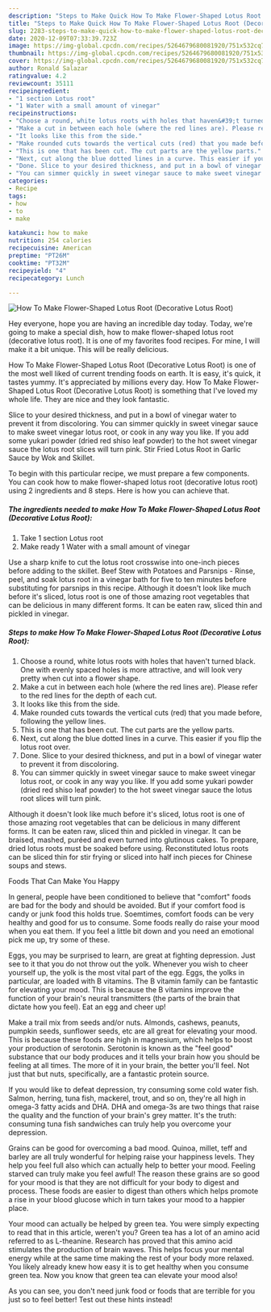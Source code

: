 ```yaml
---
description: "Steps to Make Quick How To Make Flower-Shaped Lotus Root (Decorative Lotus Root)"
title: "Steps to Make Quick How To Make Flower-Shaped Lotus Root (Decorative Lotus Root)"
slug: 2283-steps-to-make-quick-how-to-make-flower-shaped-lotus-root-decorative-lotus-root
date: 2020-12-09T07:33:39.723Z
image: https://img-global.cpcdn.com/recipes/5264679680081920/751x532cq70/how-to-make-flower-shaped-lotus-root-decorative-lotus-root-recipe-main-photo.jpg
thumbnail: https://img-global.cpcdn.com/recipes/5264679680081920/751x532cq70/how-to-make-flower-shaped-lotus-root-decorative-lotus-root-recipe-main-photo.jpg
cover: https://img-global.cpcdn.com/recipes/5264679680081920/751x532cq70/how-to-make-flower-shaped-lotus-root-decorative-lotus-root-recipe-main-photo.jpg
author: Ronald Salazar
ratingvalue: 4.2
reviewcount: 35111
recipeingredient:
- "1 section Lotus root"
- "1 Water with a small amount of vinegar"
recipeinstructions:
- "Choose a round, white lotus roots with holes that haven&#39;t turned black. One with evenly spaced holes is more attractive, and will look very pretty when cut into a flower shape."
- "Make a cut in between each hole (where the red lines are). Please refer to the red lines for the depth of each cut."
- "It looks like this from the side."
- "Make rounded cuts towards the vertical cuts (red) that you made before, following the yellow lines."
- "This is one that has been cut. The cut parts are the yellow parts."
- "Next, cut along the blue dotted lines in a curve. This easier if you flip the lotus root over."
- "Done. Slice to your desired thickness, and put in a bowl of vinegar water to prevent it from discoloring."
- "You can simmer quickly in sweet vinegar sauce to make sweet vinegar lotus root, or cook in any way you like. If you add some yukari powder (dried red shiso leaf powder) to the hot sweet vinegar sauce the lotus root slices will turn pink."
categories:
- Recipe
tags:
- how
- to
- make

katakunci: how to make 
nutrition: 254 calories
recipecuisine: American
preptime: "PT26M"
cooktime: "PT32M"
recipeyield: "4"
recipecategory: Lunch

---
```



![How To Make Flower-Shaped Lotus Root (Decorative Lotus Root)](https://img-global.cpcdn.com/recipes/5264679680081920/751x532cq70/how-to-make-flower-shaped-lotus-root-decorative-lotus-root-recipe-main-photo.jpg)

Hey everyone, hope you are having an incredible day today. Today, we're going to make a special dish, how to make flower-shaped lotus root (decorative lotus root). It is one of my favorites food recipes. For mine, I will make it a bit unique. This will be really delicious.

How To Make Flower-Shaped Lotus Root (Decorative Lotus Root) is one of the most well liked of current trending foods on earth. It is easy, it's quick, it tastes yummy. It's appreciated by millions every day. How To Make Flower-Shaped Lotus Root (Decorative Lotus Root) is something that I've loved my whole life. They are nice and they look fantastic.

Slice to your desired thickness, and put in a bowl of vinegar water to prevent it from discoloring. You can simmer quickly in sweet vinegar sauce to make sweet vinegar lotus root, or cook in any way you like. If you add some yukari powder (dried red shiso leaf powder) to the hot sweet vinegar sauce the lotus root slices will turn pink. Stir Fried Lotus Root in Garlic Sauce by Wok and Skillet.


To begin with this particular recipe, we must prepare a few components. You can cook how to make flower-shaped lotus root (decorative lotus root) using 2 ingredients and 8 steps. Here is how you can achieve that.

<!--inarticleads1-->

##### The ingredients needed to make How To Make Flower-Shaped Lotus Root (Decorative Lotus Root):

1. Take 1 section Lotus root
1. Make ready 1 Water with a small amount of vinegar


Use a sharp knife to cut the lotus root crosswise into one-inch pieces before adding to the skillet. Beef Stew with Potatoes and Parsnips - Rinse, peel, and soak lotus root in a vinegar bath for five to ten minutes before substituting for parsnips in this recipe. Although it doesn&#39;t look like much before it&#39;s sliced, lotus root is one of those amazing root vegetables that can be delicious in many different forms. It can be eaten raw, sliced thin and pickled in vinegar. 

<!--inarticleads2-->

##### Steps to make How To Make Flower-Shaped Lotus Root (Decorative Lotus Root):

1. Choose a round, white lotus roots with holes that haven&#39;t turned black. One with evenly spaced holes is more attractive, and will look very pretty when cut into a flower shape.
1. Make a cut in between each hole (where the red lines are). Please refer to the red lines for the depth of each cut.
1. It looks like this from the side.
1. Make rounded cuts towards the vertical cuts (red) that you made before, following the yellow lines.
1. This is one that has been cut. The cut parts are the yellow parts.
1. Next, cut along the blue dotted lines in a curve. This easier if you flip the lotus root over.
1. Done. Slice to your desired thickness, and put in a bowl of vinegar water to prevent it from discoloring.
1. You can simmer quickly in sweet vinegar sauce to make sweet vinegar lotus root, or cook in any way you like. If you add some yukari powder (dried red shiso leaf powder) to the hot sweet vinegar sauce the lotus root slices will turn pink.


Although it doesn&#39;t look like much before it&#39;s sliced, lotus root is one of those amazing root vegetables that can be delicious in many different forms. It can be eaten raw, sliced thin and pickled in vinegar. It can be braised, mashed, puréed and even turned into glutinous cakes. To prepare, dried lotus roots must be soaked before using. Reconstituted lotus roots can be sliced thin for stir frying or sliced into half inch pieces for Chinese soups and stews. 

Foods That Can Make You Happy


In general, people have been conditioned to believe that "comfort" foods are bad for the body and should be avoided. But if your comfort food is candy or junk food this holds true. Soemtimes, comfort foods can be very healthy and good for us to consume. Some foods really do raise your mood when you eat them. If you feel a little bit down and you need an emotional pick me up, try some of these.

Eggs, you may be surprised to learn, are great at fighting depression. Just see to it that you do not throw out the yolk. Whenever you wish to cheer yourself up, the yolk is the most vital part of the egg. Eggs, the yolks in particular, are loaded with B vitamins. The B vitamin family can be fantastic for elevating your mood. This is because the B vitamins improve the function of your brain's neural transmitters (the parts of the brain that dictate how you feel). Eat an egg and cheer up!

Make a trail mix from seeds and/or nuts. Almonds, cashews, peanuts, pumpkin seeds, sunflower seeds, etc are all great for elevating your mood. This is because these foods are high in magnesium, which helps to boost your production of serotonin. Serotonin is known as the "feel good" substance that our body produces and it tells your brain how you should be feeling at all times. The more of it in your brain, the better you'll feel. Not just that but nuts, specifically, are a fantastic protein source.

If you would like to defeat depression, try consuming some cold water fish. Salmon, herring, tuna fish, mackerel, trout, and so on, they're all high in omega-3 fatty acids and DHA. DHA and omega-3s are two things that raise the quality and the function of your brain's grey matter. It's the truth: consuming tuna fish sandwiches can truly help you overcome your depression. 

Grains can be good for overcoming a bad mood. Quinoa, millet, teff and barley are all truly wonderful for helping raise your happiness levels. They help you feel full also which can actually help to better your mood. Feeling starved can truly make you feel awful! The reason these grains are so good for your mood is that they are not difficult for your body to digest and process. These foods are easier to digest than others which helps promote a rise in your blood glucose which in turn takes your mood to a happier place.

Your mood can actually be helped by green tea. You were simply expecting to read that in this article, weren't you? Green tea has a lot of an amino acid referred to as L-theanine. Research has proved that this amino acid stimulates the production of brain waves. This helps focus your mental energy while at the same time making the rest of your body more relaxed. You likely already knew how easy it is to get healthy when you consume green tea. Now you know that green tea can elevate your mood also!

As you can see, you don't need junk food or foods that are terrible for you just so to feel better! Test out  these hints  instead!

